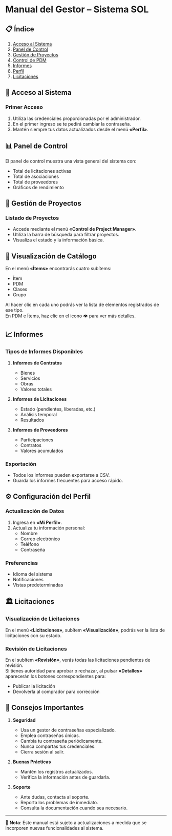 # Manual del Gestor – Sistema SOL

## 📋 Índice
1. [Acceso al Sistema](#acceso-al-sistema)
2. [Panel de Control](#panel-de-control)
3. [Gestión de Proyectos](#proyectos)
4. [Control de PDM](#catalogos)
5. [Informes](#informes)
6. [Perfil](#perfil)
7. [Licitaciones](#licitaciones)

## 🔑 Acceso al Sistema
<a id="acceso-al-sistema"></a>

### Primer Acceso
1. Utiliza las credenciales proporcionadas por el administrador.  
2. En el primer ingreso se te pedirá cambiar la contraseña.  
3. Mantén siempre tus datos actualizados desde el menú **«Perfil»**.  

## 📊 Panel de Control
<a id="panel-de-control"></a>

El panel de control muestra una vista general del sistema con:  
- Total de licitaciones activas  
- Total de asociaciones  
- Total de proveedores  
- Gráficos de rendimiento  

## 👥 Gestión de Proyectos
<a id="proyectos"></a>

### Listado de Proyectos
- Accede mediante el menú **«Control de Project Manager»**.  
- Utiliza la barra de búsqueda para filtrar proyectos.  
- Visualiza el estado y la información básica.  

## 📝 Visualización de Catálogo
<a id="catalogos"></a>

En el menú **«Ítems»** encontrarás cuatro subítems:

- Ítem  
- PDM  
- Clases  
- Grupo  

Al hacer clic en cada uno podrás ver la lista de elementos registrados de ese tipo.  
En PDM e Ítems, haz clic en el icono 👁️ para ver más detalles.  

## 📈 Informes
<a id="informes"></a>

### Tipos de Informes Disponibles
1. **Informes de Contratos**  
   - Bienes  
   - Servicios  
   - Obras  
   - Valores totales  

2. **Informes de Licitaciones**  
   - Estado (pendientes, liberadas, etc.)  
   - Análisis temporal  
   - Resultados  

3. **Informes de Proveedores**  
   - Participaciones  
   - Contratos  
   - Valores acumulados  

### Exportación
- Todos los informes pueden exportarse a CSV.  
- Guarda los informes frecuentes para acceso rápido.  

## ⚙️ Configuración del Perfil
<a id="perfil"></a>

### Actualización de Datos
1. Ingresa en **«Mi Perfil»**.  
2. Actualiza tu información personal:  
   - Nombre  
   - Correo electrónico  
   - Teléfono  
   - Contraseña  

### Preferencias
- Idioma del sistema  
- Notificaciones  
- Vistas predeterminadas  

## 🏛️ Licitaciones
<a id="licitaciones"></a>

### Visualización de Licitaciones
En el menú **«Licitaciones»**, subítem **«Visualización»**, podrás ver la lista de licitaciones con su estado.

### Revisión de Licitaciones
En el subítem **«Revisión»**, verás todas las licitaciones pendientes de revisión.  
Si tienes autoridad para aprobar o rechazar, al pulsar **«Detalles»** aparecerán los botones correspondientes para:  
- Publicar la licitación  
- Devolverla al comprador para corrección  

## 🔔 Consejos Importantes

1. **Seguridad**  
   - Usa un gestor de contraseñas especializado.  
   - Emplea contraseñas únicas.  
   - Cambia tu contraseña periódicamente.  
   - Nunca compartas tus credenciales.  
   - Cierra sesión al salir.  

2. **Buenas Prácticas**  
   - Mantén los registros actualizados.  
   - Verifica la información antes de guardarla.  

3. **Soporte**  
   - Ante dudas, contacta al soporte.  
   - Reporta los problemas de inmediato.  
   - Consulta la documentación cuando sea necesario.  

---

📝 **Nota**: Este manual está sujeto a actualizaciones a medida que se incorporen nuevas funcionalidades al sistema.
